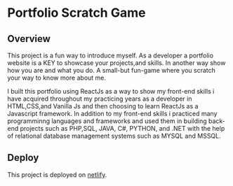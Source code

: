 # Portfolio Scratch Game

## Overview

This project is a fun way to introduce myself. As a developer a portfolio website is a KEY to showcase your projects,and skills. In another way show how you are and what you do. A small-but fun-game where you scratch your way to know more about me.

I built this portfolio using ReactJs as a way to show my front-end skills i have acquired throughout my practicing years as a developer in HTML,CSS,and Vanilla Js and then choosing to learn ReactJs as a Javascript framework. In addition to my front-end skills i practiced many programminng languages and frameworks and used them in building back-end projects such as PHP,SQL, JAVA, C#, PYTHON, and .NET with the help of relational database management systems such as MYSQL and MSSQL.

## Deploy
This project is deployed on [netlify](https://cozy-starburst-130016.netlify.app/).
